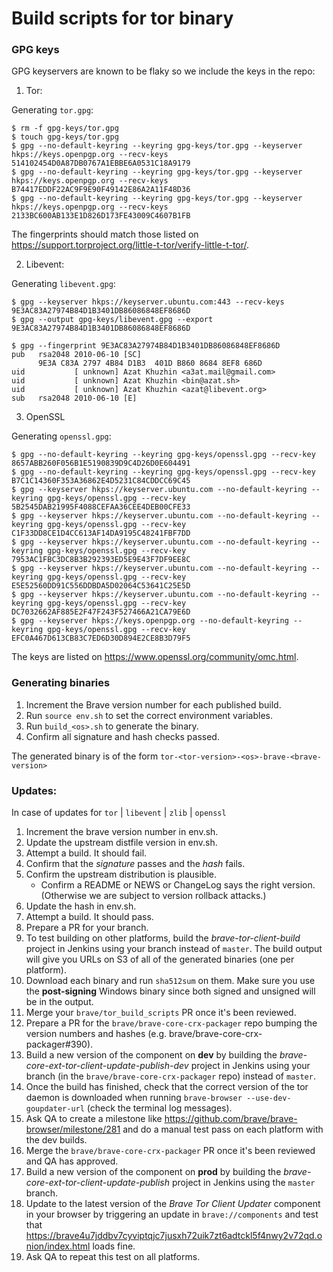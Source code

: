 # Build scripts for tor binary

### GPG keys

GPG keyservers are known to be flaky so we include the keys in the repo:

1. Tor:

Generating `tor.gpg`:
```
$ rm -f gpg-keys/tor.gpg
$ touch gpg-keys/tor.gpg
$ gpg --no-default-keyring --keyring gpg-keys/tor.gpg --keyserver hkps://keys.openpgp.org --recv-keys 514102454D0A87DB0767A1EBBE6A0531C18A9179
$ gpg --no-default-keyring --keyring gpg-keys/tor.gpg --keyserver hkps://keys.openpgp.org --recv-keys B74417EDDF22AC9F9E90F49142E86A2A11F48D36
$ gpg --no-default-keyring --keyring gpg-keys/tor.gpg --keyserver hkps://keys.openpgp.org --recv-keys 2133BC600AB133E1D826D173FE43009C4607B1FB
```

The fingerprints should match those listed on https://support.torproject.org/little-t-tor/verify-little-t-tor/.

2. Libevent:

Generating `libevent.gpg`:
```
$ gpg --keyserver hkps://keyserver.ubuntu.com:443 --recv-keys 9E3AC83A27974B84D1B3401DB86086848EF8686D
$ gpg --output gpg-keys/libevent.gpg --export 9E3AC83A27974B84D1B3401DB86086848EF8686D
```

```
$ gpg --fingerprint 9E3AC83A27974B84D1B3401DB86086848EF8686D
pub   rsa2048 2010-06-10 [SC]
      9E3A C83A 2797 4B84 D1B3  401D B860 8684 8EF8 686D
uid           [ unknown] Azat Khuzhin <a3at.mail@gmail.com>
uid           [ unknown] Azat Khuzhin <bin@azat.sh>
uid           [ unknown] Azat Khuzhin <azat@libevent.org>
sub   rsa2048 2010-06-10 [E]
```

3. OpenSSL

Generating `openssl.gpg`:
```
$ gpg --no-default-keyring --keyring gpg-keys/openssl.gpg --recv-key 8657ABB260F056B1E5190839D9C4D26D0E604491
$ gpg --no-default-keyring --keyring gpg-keys/openssl.gpg --recv-key B7C1C14360F353A36862E4D5231C84CDDCC69C45
$ gpg --keyserver hkps://keyserver.ubuntu.com --no-default-keyring --keyring gpg-keys/openssl.gpg --recv-key 5B2545DAB21995F4088CEFAA36CEE4DEB00CFE33
$ gpg --keyserver hkps://keyserver.ubuntu.com --no-default-keyring --keyring gpg-keys/openssl.gpg --recv-key C1F33DD8CE1D4CC613AF14DA9195C48241FBF7DD
$ gpg --keyserver hkps://keyserver.ubuntu.com --no-default-keyring --keyring gpg-keys/openssl.gpg --recv-key 7953AC1FBC3DC8B3B292393ED5E9E43F7DF9EE8C
$ gpg --keyserver hkps://keyserver.ubuntu.com --no-default-keyring --keyring gpg-keys/openssl.gpg --recv-key E5E52560DD91C556DDBDA5D02064C53641C25E5D
$ gpg --keyserver hkps://keyserver.ubuntu.com --no-default-keyring --keyring gpg-keys/openssl.gpg --recv-key DC7032662AF885E2F47F243F527466A21CA79E6D
$ gpg --keyserver hkps://keys.openpgp.org --no-default-keyring --keyring gpg-keys/openssl.gpg --recv-key EFC0A467D613CB83C7ED6D30D894E2CE8B3D79F5
```

The keys are listed on https://www.openssl.org/community/omc.html.

### Generating binaries

1. Increment the Brave version number for each published build.
2. Run `source env.sh` to set the correct environment variables.
3. Run `build_<os>.sh` to generate the binary. 
4. Confirm all signature and hash checks passed.

The generated binary is of the form `tor-<tor-version>-<os>-brave-<brave-version>`

### Updates:

In case of updates for `tor` | `libevent` | `zlib` | `openssl`

1. Increment the brave version number in env.sh.
2. Update the upstream distfile version in env.sh.
3. Attempt a build.  It should fail.
4. Confirm that the _signature_ passes and the _hash_ fails.
5. Confirm the upstream distribution is plausible.
   - Confirm a README or NEWS or ChangeLog says the right version.
     (Otherwise we are subject to version rollback attacks.)
6. Update the hash in env.sh.
7. Attempt a build.  It should pass.
8. Prepare a PR for your branch.
9. To test building on other platforms, build the *brave-tor-client-build* project in Jenkins using your branch instead of `master`. The build output will give you URLs on S3 of all of the generated binaries (one per platform).
10. Download each binary and run `sha512sum` on them. Make sure you use the **post-signing** Windows binary since both signed and unsigned will be in the output.
11. Merge your `brave/tor_build_scripts` PR once it's been reviewed.
12. Prepare a PR for the `brave/brave-core-crx-packager` repo bumping the version numbers and hashes (e.g. brave/brave-core-crx-packager#390).
13. Build a new version of the component on **dev** by building the *brave-core-ext-tor-client-update-publish-dev* project in Jenkins using your branch (in the `brave/brave-core-crx-packager` repo) instead of `master`.
14. Once the build has finished, check that the correct version of the tor daemon is downloaded when running `brave-browser --use-dev-goupdater-url` (check the terminal log messages).
15. Ask QA to create a milestone like https://github.com/brave/brave-browser/milestone/281 and do a manual test pass on each platform with the dev builds.
16. Merge the `brave/brave-core-crx-packager` PR once it's been reviewed and QA has approved.
17. Build a new version of the component on **prod** by building the *brave-core-ext-tor-client-update-publish* project in Jenkins using the `master` branch.
18. Update to the latest version of the *Brave Tor Client Updater* component in your browser by triggering an update in `brave://components` and test that https://brave4u7jddbv7cyviptqjc7jusxh72uik7zt6adtckl5f4nwy2v72qd.onion/index.html loads fine.
19. Ask QA to repeat this test on all platforms.

